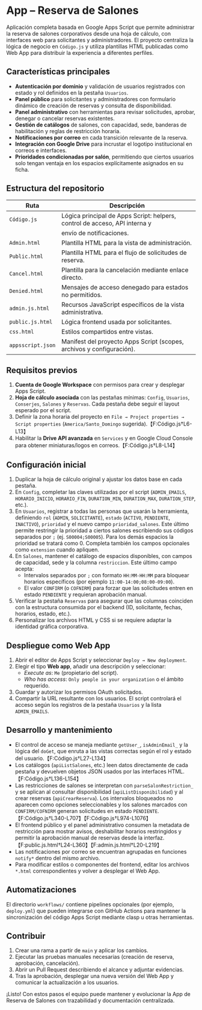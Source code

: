 # App – Reserva de Salones

Aplicación completa basada en Google Apps Script que permite administrar la
reserva de salones corporativos desde una hoja de cálculo, con interfaces web
para solicitantes y administradores. El proyecto centraliza la lógica de
negocio en `Código.js` y utiliza plantillas HTML publicadas como Web App para
distribuir la experiencia a diferentes perfiles.

## Características principales

- **Autenticación por dominio** y validación de usuarios registrados con estado
  y rol definidos en la pestaña `Usuarios`.
- **Panel público** para solicitantes y administradores con formulario dinámico
  de creación de reservas y consulta de disponibilidad.
- **Panel administrativo** con herramientas para revisar solicitudes, aprobar,
  denegar o cancelar reservas existentes.
- **Gestión de catálogos** de salones, con capacidad, sede, banderas de
  habilitación y reglas de restricción horaria.
- **Notificaciones por correo** en cada transición relevante de la reserva.
- **Integración con Google Drive** para incrustar el logotipo institucional en
  correos e interfaces.
- **Prioridades condicionadas por salón**, permitiendo que ciertos usuarios
  solo tengan ventaja en los espacios explícitamente asignados en su ficha.

## Estructura del repositorio

| Ruta              | Descripción                                                                 |
|-------------------|-----------------------------------------------------------------------------|
| `Código.js`       | Lógica principal de Apps Script: helpers, control de acceso, API interna y
|                   | envío de notificaciones.                                                    |
| `Admin.html`      | Plantilla HTML para la vista de administración.                             |
| `Public.html`     | Plantilla HTML para el flujo de solicitudes de reserva.                     |
| `Cancel.html`     | Plantilla para la cancelación mediante enlace directo.                      |
| `Denied.html`     | Mensajes de acceso denegado para estados no permitidos.                     |
| `admin.js.html`   | Recursos JavaScript específicos de la vista administrativa.                 |
| `public.js.html`  | Lógica frontend usada por solicitantes.                                     |
| `css.html`        | Estilos compartidos entre vistas.                                           |
| `appsscript.json` | Manifest del proyecto Apps Script (scopes, archivos y configuración).       |

## Requisitos previos

1. **Cuenta de Google Workspace** con permisos para crear y desplegar Apps Script.
2. **Hoja de cálculo asociada** con las pestañas mínimas: `Config`, `Usuarios`,
   `Conserjes`, `Salones` y `Reservas`. Cada pestaña debe seguir el layout
   esperado por el script.
3. Definir la zona horaria del proyecto en `File → Project properties → Script
   properties` (`America/Santo_Domingo` sugerida).【F:Código.js†L6-L13】
4. Habilitar la **Drive API avanzada** en `Services` y en Google Cloud Console
   para obtener miniaturas/logos en correos.【F:Código.js†L8-L14】

## Configuración inicial

1. Duplicar la hoja de cálculo original y ajustar los datos base en cada pestaña.
2. En `Config`, completar las claves utilizadas por el script (`ADMIN_EMAILS`,
   `HORARIO_INICIO`, `HORARIO_FIN`, `DURATION_MIN`, `DURATION_MAX`,
   `DURATION_STEP`, etc.).
3. En `Usuarios`, registrar a todas las personas que usarán la herramienta,
   definiendo `rol` (`ADMIN`, `SOLICITANTE`), `estado` (`ACTIVO`, `PENDIENTE`,
   `INACTIVO`), `prioridad` y el nuevo campo `prioridad_salones`. Este último
   permite restringir la prioridad a ciertos salones escribiendo sus códigos
   separados por `;` (ej. `S00004;S00005`). Para los demás espacios la
   prioridad se tratará como 0. Completa también los campos opcionales como
   `extension` cuando apliquen.
4. En `Salones`, mantener el catálogo de espacios disponibles, con campos de
   capacidad, sede y la columna `restriccion`. Este último campo acepta:
   - Intervalos separados por `;` con formato `HH:MM-HH:MM` para bloquear
     horarios específicos (por ejemplo `11:00-14:00;08:00-09:00`).
   - El valor `CONFIRM` (o `COFNIRM`) para forzar que las solicitudes entren en
     estado `PENDIENTE` y requieran aprobación manual.
5. Verificar la pestaña `Reservas` para asegurar que las columnas coinciden con
   la estructura consumida por el backend (ID, solicitante, fechas, horarios,
   estado, etc.).
6. Personalizar los archivos HTML y CSS si se requiere adaptar la identidad
   gráfica corporativa.

## Despliegue como Web App

1. Abrir el editor de Apps Script y seleccionar `Deploy → New deployment`.
2. Elegir el tipo **Web app**, añadir una descripción y seleccionar:
   - *Execute as*: `Me` (propietario del script).
   - *Who has access*: `Only people in your organization` o el ámbito requerido.
3. Guardar y autorizar los permisos OAuth solicitados.
4. Compartir la URL resultante con los usuarios. El script controlará el acceso
   según los registros de la pestaña `Usuarios` y la lista `ADMIN_EMAILS`.

## Desarrollo y mantenimiento

- El control de acceso se maneja mediante `getUser_`, `isAdminEmail_` y la
  lógica del `doGet`, que enruta a las vistas correctas según el rol y estado
  del usuario.【F:Código.js†L27-L134】
- Los catálogos (`apiListSalones`, etc.) leen datos directamente de cada pestaña
  y devuelven objetos JSON usados por las interfaces HTML.【F:Código.js†L136-L154】
- Las restricciones de salones se interpretan con `parseSalonRestriction_` y se
  aplican al consultar disponibilidad (`apiListDisponibilidad`) y al crear
  reservas (`apiCrearReserva`). Los intervalos bloqueados no aparecen como
  opciones seleccionables y los salones marcados con `CONFIRM/COFNIRM` generan
  solicitudes en estado `PENDIENTE`.【F:Código.js†L340-L707】【F:Código.js†L974-L1076】
- El frontend público y el panel administrativo consumen la metadata de
  restricción para mostrar avisos, deshabilitar horarios restringidos y permitir
  la aprobación manual de reservas desde la interfaz.【F:public.js.html†L24-L360】【F:admin.js.html†L20-L219】
- Las notificaciones por correo se encuentran agrupadas en funciones `notify*`
  dentro del mismo archivo.
- Para modificar estilos o componentes del frontend, editar los archivos
  `*.html` correspondientes y volver a desplegar el Web App.

## Automatizaciones

El directorio `workflows/` contiene pipelines opcionales (por ejemplo,
`deploy.yml`) que pueden integrarse con GitHub Actions para mantener la
sincronización del código Apps Script mediante clasp u otras herramientas.

## Contribuir

1. Crear una rama a partir de `main` y aplicar los cambios.
2. Ejecutar las pruebas manuales necesarias (creación de reserva, aprobación,
   cancelación).
3. Abrir un Pull Request describiendo el alcance y adjuntar evidencias.
4. Tras la aprobación, desplegar una nueva versión del Web App y comunicar la
   actualización a los usuarios.

¡Listo! Con estos pasos el equipo puede mantener y evolucionar la App de
Reserva de Salones con trazabilidad y documentación centralizada.
